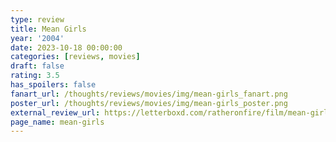 ```yaml
---
type: review
title: Mean Girls
year: '2004'
date: 2023-10-18 00:00:00
categories: [reviews, movies]
draft: false
rating: 3.5
has_spoilers: false
fanart_url: /thoughts/reviews/movies/img/mean-girls_fanart.png
poster_url: /thoughts/reviews/movies/img/mean-girls_poster.png
external_review_url: https://letterboxd.com/ratheronfire/film/mean-girls/
page_name: mean-girls
---
```


